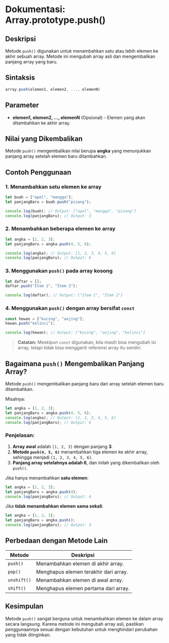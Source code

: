 # Dokumentasi: Array.prototype.push()

## Deskripsi

Metode `push()` digunakan untuk menambahkan satu atau lebih elemen ke akhir sebuah array. Metode ini mengubah array asli dan mengembalikan panjang array yang baru.

## Sintaksis

```javascript
array.push(elemen1, elemen2, ..., elemenN)
```

## Parameter

- **elemen1, elemen2, ..., elemenN** (Opsional) - Elemen yang akan ditambahkan ke akhir array.

## Nilai yang Dikembalikan

Metode `push()` mengembalikan nilai berupa **angka** yang menunjukkan panjang array setelah elemen baru ditambahkan.

## Contoh Penggunaan

### 1. Menambahkan satu elemen ke array

```javascript
let buah = ["apel", "mangga"];
let panjangBaru = buah.push("pisang");

console.log(buah); // Output: ["apel", "mangga", "pisang"]
console.log(panjangBaru); // Output: 3
```

### 2. Menambahkan beberapa elemen ke array

```javascript
let angka = [1, 2, 3];
let panjangBaru = angka.push(4, 5, 6);

console.log(angka); // Output: [1, 2, 3, 4, 5, 6]
console.log(panjangBaru); // Output: 6
```

### 3. Menggunakan `push()` pada array kosong

```javascript
let daftar = [];
daftar.push("Item 1", "Item 2");

console.log(daftar); // Output: ["Item 1", "Item 2"]
```

### 4. Menggunakan `push()` dengan array bersifat `const`

```javascript
const hewan = ["kucing", "anjing"];
hewan.push("kelinci");

console.log(hewan); // Output: ["kucing", "anjing", "kelinci"]
```

> **Catatan:** Meskipun `const` digunakan, kita masih bisa mengubah isi array, tetapi tidak bisa mengganti referensi array itu sendiri.

## Bagaimana `push()` Mengembalikan Panjang Array?

Metode `push()` mengembalikan panjang baru dari array setelah elemen baru ditambahkan.

Misalnya:

```javascript
let angka = [1, 2, 3]; 
let panjangBaru = angka.push(4, 5, 6);
console.log(angka); // Output: [1, 2, 3, 4, 5, 6]
console.log(panjangBaru); // Output: 6
```

### Penjelasan:
1. **Array awal** adalah `[1, 2, 3]` dengan panjang **3**.
2. **Metode `push(4, 5, 6)`** menambahkan tiga elemen ke akhir array, sehingga menjadi `[1, 2, 3, 4, 5, 6]`.
3. **Panjang array setelahnya adalah 6**, dan inilah yang dikembalikan oleh `push()`.

Jika hanya menambahkan **satu elemen**:

```javascript
let angka = [1, 2, 3];
let panjangBaru = angka.push(4);
console.log(panjangBaru); // Output: 4
```

Jika **tidak menambahkan elemen sama sekali**:

```javascript
let angka = [1, 2, 3];
let panjangBaru = angka.push();
console.log(panjangBaru); // Output: 3
```

## Perbedaan dengan Metode Lain

| Metode       | Deskripsi |
|-------------|------------------------------------------------|
| `push()`    | Menambahkan elemen di akhir array. |
| `pop()`     | Menghapus elemen terakhir dari array. |
| `unshift()` | Menambahkan elemen di awal array. |
| `shift()`   | Menghapus elemen pertama dari array. |

## Kesimpulan

Metode `push()` sangat berguna untuk menambahkan elemen ke dalam array secara langsung. Karena metode ini mengubah array asli, pastikan penggunaannya sesuai dengan kebutuhan untuk menghindari perubahan yang tidak diinginkan.
